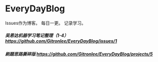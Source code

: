 # EveryDayBlog
Issues作为博客。 每日一更。 记录学习。

 ##### 吴恩达机器学习笔记整理（1-4） https://github.com/Gitronlee/EveryDayBlog/issues/1
 ##### 刷题思路撕碎版 https://github.com/Gitronlee/EveryDayBlog/projects/5
